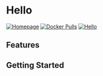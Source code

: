 # Hello

[![Homepage](https://img.shields.io/badge/homepage-github-blue?style=flat-square)](https://github.com/gutenye/dockerfiles/tree/master/hello) 
[![Docker Pulls](https://img.shields.io/docker/pulls/gutenye/hello?style=flat-square)](https://hub.docker.com/r/gutenye/hello)
[![Hello](https://img.shields.io/badge/hello-gray?style=flat-square)](https://github.com/user/hello)

## Features

## Getting Started
